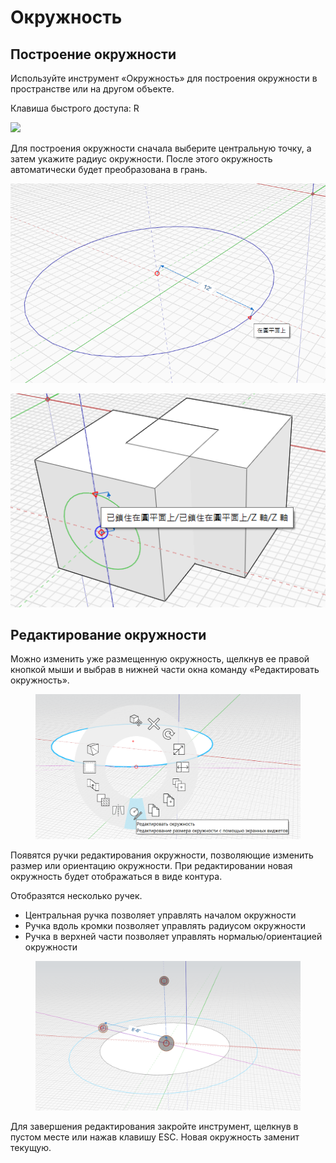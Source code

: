 # Окружность

## Построение окружности

Используйте инструмент «Окружность» для построения окружности в пространстве или на другом объекте.

Клавиша быстрого доступа: R

![](../.gitbook/assets/circle\_toolbar.png)

Для построения окружности сначала выберите центральную точку, а затем укажите радиус окружности. После этого окружность автоматически будет преобразована в грань.

![](../.gitbook/assets/circle1.png)

![](../.gitbook/assets/circle2.png)

## Редактирование окружности

Можно изменить уже размещенную окружность, щелкнув ее правой кнопкой мыши и выбрав в нижней части окна команду «Редактировать окружность».

<figure><img src="../.gitbook/assets/EditCircle1.png" alt=""><figcaption></figcaption></figure>

Появятся ручки редактирования окружности, позволяющие изменить размер или ориентацию окружности. При редактировании новая окружность будет отображаться в виде контура.

Отобразятся несколько ручек.

* Центральная ручка позволяет управлять началом окружности
* Ручка вдоль кромки позволяет управлять радиусом окружности
* Ручка в верхней части позволяет управлять нормалью/ориентацией окружности

<figure><img src="../.gitbook/assets/image (2) (2).png" alt=""><figcaption></figcaption></figure>

Для завершения редактирования закройте инструмент, щелкнув в пустом месте или нажав клавишу ESC. Новая окружность заменит текущую.
